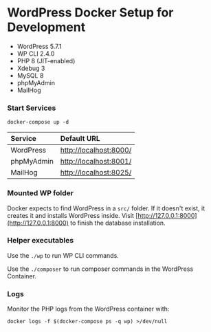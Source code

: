 # WordPress Docker Setup for Development

- WordPress 5.7.1
- WP CLI 2.4.0
- PHP 8 (JIT-enabled)
- Xdebug 3
- MySQL 8
- phpMyAdmin
- MailHog

### Start Services

```
docker-compose up -d
```

| Service    | Default URL
|:-----------|:---------------------|
| WordPress  | [http://localhost:8000/](http://localhost:8000/) 
| phpMyAdmin | [http://localhost:8001/](http://localhost:8001/) 
| MailHog    | [http://localhost:8025/](http://localhost:8025/)

### Mounted WP folder
Docker expects to find WordPress in a `src/` folder. If it doesn't exist, it creates it and installs WordPress inside. Visit [http://127.0.0.1:8000](http://127.0.0.1:8000) to finish the database installation.

### Helper executables

Use the `./wp` to run WP CLI commands.

Use the `./composer` to run composer commands in the WordPress Container.

### Logs

Monitor the PHP logs from the WordPress container with:

```
docker logs -f $(docker-compose ps -q wp) >/dev/null
```